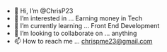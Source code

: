 - 👋 Hi, I’m @ChrisP23
- 👀 I’m interested in ... Earning money in Tech
- 🌱 I’m currently learning ... Front End Development 
- 💞️ I’m looking to collaborate on ... anything
- 📫 How to reach me ... chrispme23@gmail.com
  

<!---
ChrisP23/ChrisP23 is a ✨ special ✨ repository because its `README.md` (this file) appears on your GitHub profile.
You can click the Preview link to take a look at your changes.
--->
